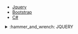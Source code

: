 - [Jquery](https://github.com/b-tekinli/WT1976-WEB#jquery-nedir-)
- [Bootstrap]()
- [C#]()

<details>
  
  <summary>:hammer_and_wrench: JQUERY</summary>

# jQuery nedir? <br />

![jquery](https://github.com/b-tekinli/WT1976-WEB/blob/main/images/jquery.png)

Küçük boyutlu, hızlı ve zengin özellikli bir JavaScript kütüphanesidir.

Normalde JavaScript ile yaptığınız birçok işlemi daha az kodla ve
daha basit şekilde yapmanıza yardımcı olur.

Çok sayıda tarayıcıda sorunsuz çalışır ve geliştirmeye açıktır.

Piyasada jQuery ile geliştirilmiş herkesin kullanıma açık ve ücretsiz
birçok eklenti ve kütüphane de bulunmaktadır.

<br />

jQuery ile yapılabilecekler:

- HTML dökümanında gezinme ve manipülasyon (traversal & manipulation)
- Olay Yönetimi (event handling)
- Animasyon
- Ajax

![domTree](https://github.com/b-tekinli/WT1976-WEB/blob/main/images/domTree.png)
![domReady](https://github.com/b-tekinli/WT1976-WEB/blob/main/images/domReady.jpg)

<br />

Faydalı linkler:
- jQuery hakkında her şey ==> https://oscarotero.com/jquery/
- jQuery w3schools ==> https://www.w3schools.com/jquery/

</details>
